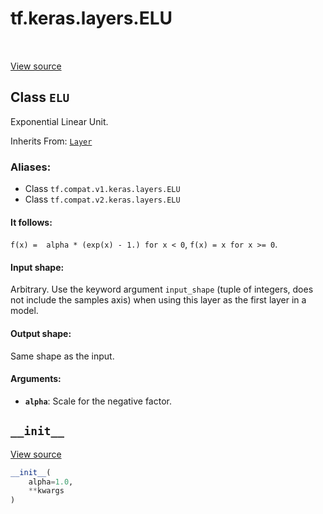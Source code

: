 <div itemscope itemtype="http://developers.google.com/ReferenceObject">
<meta itemprop="name" content="tf.keras.layers.ELU" />
<meta itemprop="path" content="Stable" />
<meta itemprop="property" content="__init__"/>
</div>

# tf.keras.layers.ELU

<!-- Insert buttons -->

<table class="tfo-notebook-buttons tfo-api" align="left">
</table>

<a target="_blank" href="/code/stable/tensorflow/python/keras/layers/advanced_activations.py">View source</a>



## Class `ELU`

<!-- Start diff -->
Exponential Linear Unit.

Inherits From: [`Layer`](../../../tf/keras/layers/Layer.md)

### Aliases:

* Class `tf.compat.v1.keras.layers.ELU`
* Class `tf.compat.v2.keras.layers.ELU`


<!-- Placeholder for "Used in" -->


#### It follows:


`f(x) =  alpha * (exp(x) - 1.) for x < 0`,
`f(x) = x for x >= 0`.

#### Input shape:

Arbitrary. Use the keyword argument `input_shape`
(tuple of integers, does not include the samples axis)
when using this layer as the first layer in a model.



#### Output shape:

Same shape as the input.



#### Arguments:


* <b>`alpha`</b>: Scale for the negative factor.

<h2 id="__init__"><code>__init__</code></h2>

<a target="_blank" href="/code/stable/tensorflow/python/keras/layers/advanced_activations.py">View source</a>

``` python
__init__(
    alpha=1.0,
    **kwargs
)
```






